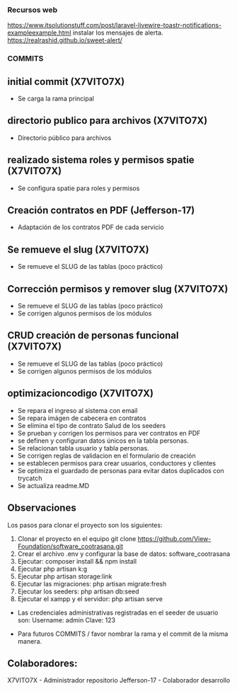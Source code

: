 ### Recursos web
https://www.itsolutionstuff.com/post/laravel-livewire-toastr-notifications-exampleexample.html
instalar los mensajes de alerta.
https://realrashid.github.io/sweet-alert/

### COMMITS

## initial commit (X7VITO7X)
- Se carga la rama principal
## directorio publico para archivos (X7VITO7X)
- Directorio público para archivos
## realizado sistema roles y permisos spatie (X7VITO7X)
- Se configura spatie para roles y permisos
## Creación contratos en PDF (Jefferson-17)
- Adaptación de los contratos PDF de cada servicio
## Se remueve el slug (X7VITO7X)
- Se remueve el SLUG de las tablas (poco práctico)

## Corrección permisos y remover slug (X7VITO7X)
- Se remueve el SLUG de las tablas (poco práctico)
- Se corrigen algunos permisos de los módulos
## CRUD creación de personas funcional (X7VITO7X)
- Se remueve el SLUG de las tablas (poco práctico)
- Se corrigen algunos permisos de los módulos

## optimizacioncodigo (X7VITO7X)
- Se repara el ingreso al sistema con email
- Se repara imágen de cabecera en contratos
- Se elimina el tipo de contrato Salud de los seeders
- Se prueban y corrigen los permisos para ver contratos en PDF
- se definen y configuran datos únicos en la tabla personas.
- Se relacionan tabla usuario y tabla personas.
- Se corrigen reglas de validacion en el formulario de creación
- se establecen permisos para crear usuarios, conductores y clientes
- Se optimiza el guardado de personas para evitar datos duplicados con trycatch
- Se actualiza readme.MD

## Observaciones

Los pasos para clonar el proyecto son los siguientes:

1. Clonar el proyecto en el equipo 
git clone https://github.com/View-Foundation/software_cootrasana.git
2. Crear el archivo .env y configurar la base de datos: software_cootrasana
3. Ejecutar: composer install && npm install
4. Ejecutar php artisan k:g 
5. Ejecutar php artisan storage:link
6. Ejecutar las migraciones: php artisan migrate:fresh
7. Ejecutar los seeders: php artisan db:seed
8. Ejecutar el xampp y el servidor: php artisan serve

- Las credenciales administrativas registradas en el seeder de usuario son:
    Username: admin
    Clave: 123

- Para futuros COMMITS / favor nombrar la rama y el commit de la misma manera.

## Colaboradores:
X7VITO7X - Administrador repositorio
Jefferson-17 - Colaborador desarrollo





